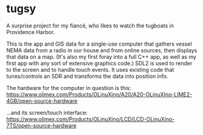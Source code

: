 # tugsy
A surprise project for my fiancé, who likes to watch the tugboats in Providence Harbor.

This is the app and GIS data for a single-use computer that gathers vessel NEMA data from a radio in our house and from online sources, then displays that data on a map. (It's also my first foray into a full C++ app, as well as my first app with any sort of extensive graphics code.) SDL2 is used to render to the screen and to handle touch events. It uses existing code that tunes/controls an SDR and transforms the data into position info.

The hardware for the computer in question is this: 
https://www.olimex.com/Products/OLinuXino/A20/A20-OLinuXIno-LIME2-4GB/open-source-hardware

...and its screen/touch interface:
https://www.olimex.com/Products/OLinuXino/LCD/LCD-OLinuXino-7TS/open-source-hardware
